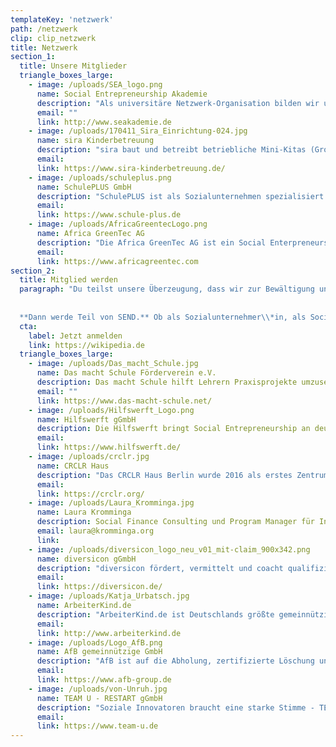 ```yaml
---
templateKey: 'netzwerk'
path: /netzwerk
clip: clip_netzwerk
title: Netzwerk
section_1:
  title: Unsere Mitglieder
  triangle_boxes_large:
    - image: /uploads/SEA_logo.png
      name: Social Entrepreneurship Akademie
      description: "Als universitäre Netzwerk-Organisation bilden wir unter dem Leitspruch „Education for Societal Change“ Sozialunternehmer/Innen und alle, die aktiv die Welt verändern wollen, aus. Durch unsere vielfältigen Qualifizierungsprogramme, der maßgeschneiderten Gründungsförderung und dem weitreichenden Netzwerk findet jeder das nötige Know-How, die Tools und das Netzwerk, um die Probleme unserer Welt anzugehen und auf unternehmerische Weise zu lösen."
      email: ""
      link: http://www.seakademie.de
    - image: /uploads/170411_Sira_Einrichtung-024.jpg 
      name: sira Kinderbetreuung
      description: "sira baut und betreibt betriebliche Mini-Kitas (Großtagespflegen) in Zusammenarbeit mit Arbeitgebern zur Verwirklichung einer echten Vereinbarkeit von Familie und Beruf."
      email:
      link: https://www.sira-kinderbetreuung.de/
    - image: /uploads/schuleplus.png
      name: SchulePLUS GmbH
      description: "SchulePLUS ist als Sozialunternehmen spezialisiert auf moderne Berufsorientierung, wobei wir an über 100 Schulen in Berlin und Brandenburg Schulprojekte zur Berufsorientierung durchführen. Unser Herzstück ist die Entwicklung digitaler Produkte, die junge Menschen einen chancengerechten Zugang zur Berufsorientierung bieten."
      email:
      link: https://www.schule-plus.de
    - image: /uploads/AfricaGreentecLogo.png
      name: Africa GreenTec AG
      description: "Die Africa GreenTec AG ist ein Social Enterpreneurship, welches mobile Solaranlagen, „Solartainer“, baut, finanziert und in Afrika betreibt. Ziel ist die Elektrifizierung und Entwicklung von ländlichen Regionen in Afrika. Bisher ist Africa GreenTec in Niger und Mali aktiv."
      email: 
      link: https://www.africagreentec.com
section_2:
  title: Mitglied werden
  paragraph: "Du teilst unsere Überzeugung, dass wir zur Bewältigung unserer gesellschaftlichen Herausfor-derungen   zeitgemäße Lösungen brauchen? Setzt Dich für einen positiven gesellschaftlichen Wandel ein? Möchtest, dass soziale Innovationen mit dem gleichen Nachdruck wie technologische Innovationen gefördert werden?
  
  
  **Dann werde Teil von SEND.** Ob als Sozialunternehmer\\*in, als Social Startup oder als Fördermitglied: als Mitglied hast Du direkten Einfluss auf die Arbeit von SEND, wirst Teil eines weitreichenden Netzwerks und erhältst Zugang zu verschiedenen Bildungs- und Austauschmöglichkeiten. **Lass uns gemeinsam. wirken.**"
  cta:
    label: Jetzt anmelden
    link: https://wikipedia.de
  triangle_boxes_large:
    - image: /uploads/Das_macht_Schule.jpg
      name: Das macht Schule Förderverein e.V.
      description: Das macht Schule hilft Lehrern Praxisprojekte umzusetzen und damit Schüler stark für die Zukunft zu machen. In den Projekten übernehmen Schüler Verantwortung, erleben Teilhabe, verbessern ihre Sozial- und Handlungskompetenzen und trainieren durch Erfahrungslernen Kreativität, Kommunikation, Zusammenarbeit und kritisches Denken.
      email: ""
      link: https://www.das-macht-schule.net/
    - image: /uploads/Hilfswerft_Logo.png
      name: Hilfswerft gGmbH
      description: Die Hilfswerft bringt Social Entrepreneurship an deutsche Hochschulen! Dafür veranstalten wir sogenannte „Social Entrepreneurship Camps“, für die wir 2017/18 vom Weltaktionsprogramm für Bildung für nachhaltige Entwicklung (UNESCO) ausgezeichnet wurden.
      email:
      link: https://www.hilfswerft.de/
    - image: /uploads/crclr.jpg
      name: CRCLR Haus
      description: "Das CRCLR Haus Berlin wurde 2016 als erstes Zentrum für die zirkuläre Wirtschaft in Europa gegründet. Wir laden interessierte Personen und Institutionen ein, sich zu begegnen, Ideen auszutauschen und gemeinsam an Projekten der zirkulären Wirtschaft zu arbeiten. Denn wir sind davon überzeugt, dass ein neuer, anderer Weg des Zusammenlebens und Zusammenarbeitens sowohl nötig als auch möglich ist."
      email:
      link: https://crclr.org/
    - image: /uploads/Laura_Kromminga.jpg
      name: Laura Kromminga
      description: Social Finance Consulting und Program Manager für Investment Readiness Programme.
      email: laura@kromminga.org
      link:
    - image: /uploads/diversicon_logo_neu_v01_mit-claim_900x342.png
      name: diversicon gGmbH
      description: "diversicon fördert, vermittelt und coacht qualifizierte Fachkräfte mit Autismus. Mit unserem sozialunternehmerischen Ansatz möchten wir dazu beitragen, die hohe Arbeitslosigkeit von Menschen mit Autismus zu verringern und gleichzeitig Arbeitgeber*innen dabei begleiten, Inklusion und Diversity tagtäglich zu leben. #verschiedenistnormal"
      email:
      link: https://diversicon.de/
    - image: /uploads/Katja_Urbatsch.jpg
      name: ArbeiterKind.de 
      description: "ArbeiterKind.de ist Deutschlands größte gemeinnützige, spendenfinanzierte Organisation für Studierende der ersten Generation. Wir ermutigen Schülerinnen und Schüler aus Familien ohne Hochschulerfahrung dazu, als erste in ihrer Familie zu studieren. 6.000 Ehrenamtliche engagierten sich bundesweit in 75 lokalen ArbeiterKind.de-Gruppen, um Schülerinnen und Schüler über die Möglichkeit eines Studiums zu informieren und sie auf ihrem Weg vom Studieneinstieg bis zum erfolgreichen Studienabschluss und Berufseinstieg zu unterstützen."
      email:
      link: http://www.arbeiterkind.de
    - image: /uploads/Logo_AfB.png
      name: AfB gemeinnützige GmbH
      description: "AfB ist auf die Abholung, zertifizierte Löschung und Wiedervermarktung gebrauchter IT-Hardware spezialisiert. An über 18 Standorten in Europa werden mehr als 300.000 IT-Geräte und Smartphones von über 280 Mitarbeitern für mehr als 1.000 Unternehmen bearbeitet. Das Besondere: 50% der Mitarbeiter sind Menschen mit einer Beeinträchtigung und wir reduzieren nachweislich den ökologischen Fußabdruck unserer Partnerunternehmen."
      email:
      link: https://www.afb-group.de
    - image: /uploads/von-Unruh.jpg
      name: TEAM U - RESTART gGmbH
      description: "Soziale Innovatoren braucht eine starke Stimme - TEAM U engagiert sich bei SEND, weil wir nur gemeinsam Veränderungen bewirken können"
      email:
      link: https://www.team-u.de
---
```

